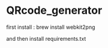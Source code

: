  # QRcode_generator


 first install : 
 brew install webkit2png


 and then install requirements.txt

 